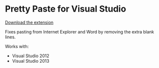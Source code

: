 # Pretty Paste for Visual Studio #

[Download the extension](http://visualstudiogallery.msdn.microsoft.com/6a23234d-45f6-4212-bac3-f6d9bb08fb1e)

Fixes pasting from Internet Explorer and Word by removing the extra blank lines.

Works with:
* Visual Studio 2012
* Visual Studio 2013
